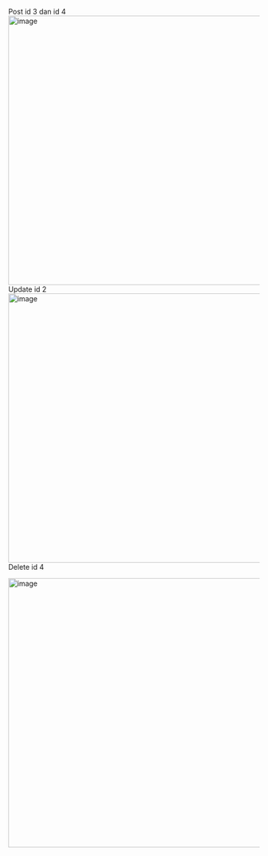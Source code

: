 Post id 3 dan id 4
<img width="959" height="539" alt="image" src="https://github.com/user-attachments/assets/e5f914b9-ab32-4f91-bebd-f70d514df3d2" />
Update id 2
<img width="959" height="539" alt="image" src="https://github.com/user-attachments/assets/d33c2cd0-1159-4088-ab31-398d007698eb" />
Delete id 4

<img width="959" height="539" alt="image" src="https://github.com/user-attachments/assets/8315a01f-0737-4aeb-96b8-84ab87d6428a" />
